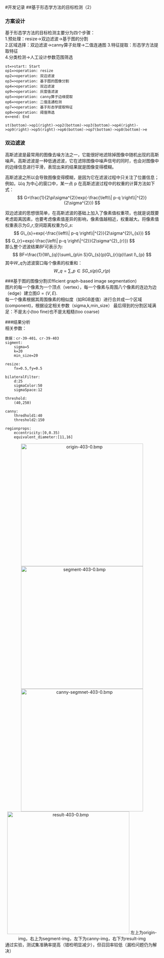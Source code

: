 #开发记录 
##基于形态学方法的目标检测（2）
### 方案设计
基于形态学方法的目标检测主要分为四个步骤：    
1.预处理：resize->双边滤波->基于图的分割   
2.区域选择：双边滤波->canny算子处理->二值连通图 
3.特征提取：形态学方法提取特征  
4.分类检测->人工设计参数范围筛选


```flow
st=>start: Start
op1=>operation: resize
op2=>operation: 双边滤波
op3=>operation: 基于图的图像分割
op4=>operation: 双边滤波
op9=>operation: 灰度值滤波
op5=>operation: canny算子边缘提取
op6=>operation: 二值连通检测
op7=>operation: 基于形态学提取特征
op8=>operation: 阈值筛选
e=>end: End

st(bottom)->op1(right)->op2(bottom)->op3(bottom)->op4(right)->op9(right)->op5(right)->op6(bottom)->op7(bottom)->op8(bottom)->e

```  

### 双边滤波  

 高斯滤波是最常用的图像去噪方法之一，它能很好地滤除掉图像中随机出现的高斯噪声。高斯滤波是一种低通滤波，它在滤除图像中噪声信号的同时，也会对图像中的边缘信息进行平滑，表现出来的结果就是图像变得模糊。

 高斯滤波之所以会导致图像变得模糊，是因为它在滤波过程中只关注了位置信息；例如，以q 为中心的窗口中，某一点 p 在高斯滤波过程中的权重的计算方法如下式：
$$
G=\frac{1}{2\pi\sigma^{2}}exp(-\frac{\left\\| p-q \right\\|^{2}}{2\sigma^{2}})
$$

双边滤波的思想很简单，在高斯滤波的基础上加入了像素值权重项，也就是说既要考虑距离因素，也要考虑像素值差异的影响，像素值越相近，权重越大。将像素值权重表示为$G\_{r}$,空间距离权重为$G\_{s}$:  
$$
G\_{s}=exp(-\frac{\left\\| p-q \right\\|^{2}}{2\sigma^{2}\_{s}})
$$
$$
G\_{r}=exp(-\frac{\left\\| p-q \right\\|^{2}}{2\sigma^{2\}\_{r}})
$$  
那么整个滤波结果$BF$可表示为:  
$$
BF=\frac{1}{W\_{q}}\sum\_{p\in S}G\_{s}(p)G\_{r}(p)\\ast I\_{p}
$$
其中$W\_{q}$为滤波窗口每个像素的权重和：  
$$
W\_{q}=\sum\_{p\in S}G\_{s}(p)G\_{r}(p)
$$ 

###基于图的图像分割(Efﬁcient graph-based image segmentation)  
图片的每一个像素为一个顶点（vertex），每一个像素与周围八个像素的连边为边（edge）建立图$G=(V,E)$.  
每一个像素根据其周围像素的相似度（如RGB差值）进行合并成一个区域(component)，根据设定相关参数（sigma,k,min_size）
最后得到的分割区域满足：不是太小(too fine)也不是太粗糙(too coarse)


###结果分析   
相关参数：  
```
数据：cr-39-401、cr-39-403
sigment:
	sigma=5
	k=20
	min_size=20

resize:
	fx=0.5,fy=0.5

bilateralFilter:
	d:25
	sigmaColor:50
	sigmaSpace:12  

threshold:
	(40,250)  

canny:
	thredhold1:40
	threshold2:150  

regionprops:
	eccentricity:[0,0.35)
	equivalent_diameter:[11,16]
```  
<div>
<center>
<img src="D:/projects/notepic/pic/notepic/origin-403-0.bmp"  width = "400" height = "400" alt="origin-403-0.bmp" ><img src="D:/projects/notepic/pic/notepic/segment-403-0.bmp" width = "400" height = "400" alt="segment-403-0.bmp" />
<img src="D:/projects/notepic/pic/notepic/canny-segment-403-0.bmp" width = "400" height = "400" alt="canny-segmnet-403-0.bmp" /><img src="D:/projects/notepic/pic/notepic/result-segment-403-0.bmp"width = "400" height = "400" alt="result-403-0.bmp" />
<div style="color:orange; border-bottom: 1px solid #d9d9d9;
    display: inline-block;
    color: #999;
    padding: 0px;"></div>左上为origin-img，右上为segment-img，左下为canny-img，右下为result-img</br>
</center>

</div> 
通过实验，测试集准确率提高（错检明显减少），但召回率较低（漏检问题仍为解决）